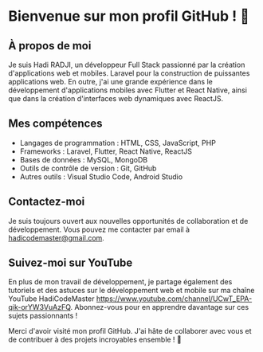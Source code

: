
# Bienvenue sur mon profil GitHub ! 👋

## À propos de moi
Je suis Hadi RADJI, un développeur Full Stack passionné par la création d'applications web et mobiles. Laravel pour la construction de puissantes applications web. En outre, j'ai une grande expérience dans le développement d'applications mobiles avec Flutter et React Native, ainsi que dans la création d'interfaces web dynamiques avec ReactJS.

## Mes compétences
- Langages de programmation : HTML, CSS, JavaScript, PHP
- Frameworks : Laravel, Flutter, React Native, ReactJS
- Bases de données : MySQL, MongoDB
- Outils de contrôle de version : Git, GitHub
- Autres outils : Visual Studio Code, Android Studio

## Contactez-moi
Je suis toujours ouvert aux nouvelles opportunités de collaboration et de développement. Vous pouvez me contacter par email à hadicodemaster@gmail.com.
## Suivez-moi sur YouTube
En plus de mon travail de développement, je partage également des tutoriels et des astuces sur le développement web et mobile sur ma chaîne YouTube HadiCodeMaster https://www.youtube.com/channel/UCwT_EPA-qik-orYW3VuAzFQ. Abonnez-vous pour en apprendre davantage sur ces sujets passionnants !

Merci d'avoir visité mon profil GitHub. J'ai hâte de collaborer avec vous et de contribuer à des projets incroyables ensemble ! 🚀

